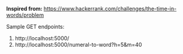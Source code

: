 **Inspired from:** https://www.hackerrank.com/challenges/the-time-in-words/problem

Sample GET endpoints:
1. http://localhost:5000/
2. http://localhost:5000/numeral-to-word?h=5&m=40
